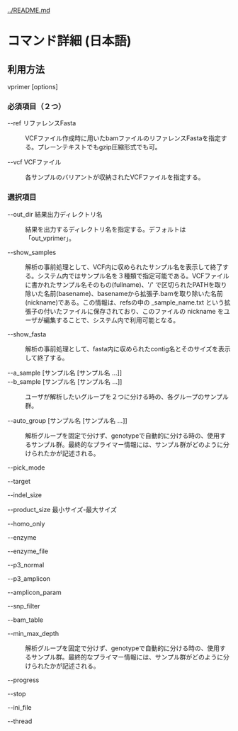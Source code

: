 [../README.md](../README.md)

# コマンド詳細 (日本語)

## 利用方法

vprimer [options]

### 必須項目（２つ）

<dl>
<dt>
--ref リファレンスFasta
</dt>
<dd>
<p><p>
VCFファイル作成時に用いたbamファイルのリファレンスFastaを指定する。プレーンテキストでもgzip圧縮形式でも可。
</p></p>
</dd>
</dl>



<dl>
<dt>
--vcf VCFファイル
</dt>
<dd>
<p><p>
各サンプルのバリアントが収納されたVCFファイルを指定する。
</p></p>
</dd>
</dl>


### 選択項目

<dl>
<dt>
--out_dir 結果出力ディレクトリ名
</dt>
<dd>
<p><p>
結果を出力するディレクトリ名を指定する。デフォルトは「out_vprimer」。
</p></p>
</dd>
</dl>



<dl>
<dt>
--show_samples
</dt>
<dd>
<p><p>
解析の事前処理として、VCF内に収められたサンプル名を表示して終了する。システム内ではサンプル名を３種類で指定可能である。VCFファイルに書かれたサンプル名そのもの(fullname)、'/' で区切られたPATHを取り除いた名前(basename)、basenameから拡張子.bamを取り除いた名前(nickname)である。この情報は、refsの中の _sample_name.txt という拡張子の付いたファイルに保存されており、このファイルの nickname をユーザが編集することで、システム内で利用可能となる。
</p></p>
</dd>
</dl>



<dl>
<dt>
--show_fasta
</dt>
<dd>
<p><p>
解析の事前処理として、fasta内に収められたcontig名とそのサイズを表示して終了する。
</p></p>
</dd>
</dl>



<dl>
<dt>
--a_sample [サンプル名 [サンプル名 ...]]<br>
--b_sample [サンプル名 [サンプル名 ...]]
</dt>
<dd>
<p><p>
ユーザが解析したいグループを２つに分ける時の、各グループのサンプル群。
</p></p>
</dd>
</dl>



<dl>
<dt>
--auto_group [サンプル名 [サンプル名 ...]]
</dt>
<dd>
<p><p>
解析グループを固定で分けず、genotypeで自動的に分ける時の、使用するサンプル群。最終的なプライマー情報には、サンプル群がどのように分けられたかが記述される。
</p></p>
</dd>
</dl>


<!-- ここからしたがまだ -->

<dl>
<dt>
--pick_mode
</dt>
<dd>
<p><p>

</p></p>
</dd>
</dl>



<dl>
<dt>
--target
</dt>
<dd>
<p><p>

</p></p>
</dd>
</dl>



<dl>
<dt>
--indel_size
</dt>
<dd>
<p><p>

</p></p>
</dd>
</dl>



<dl>
<dt>
--product_size 最小サイズ-最大サイズ
</dt>
<dd>
<p><p>

</p></p>
</dd>
</dl>



<dl>
<dt>
--homo_only
</dt>
<dd>
<p><p>

</p></p>
</dd>
</dl>



<dl>
<dt>
--enzyme
</dt>
<dd>
<p><p>

</p></p>
</dd>
</dl>



<dl>
<dt>
--enzyme_file
</dt>
<dd>
<p><p>

</p></p>
</dd>
</dl>



<dl>
<dt>
--p3_normal
</dt>
<dd>
<p><p>

</p></p>
</dd>
</dl>



<dl>
<dt>
--p3_amplicon
</dt>
<dd>
<p><p>

</p></p>
</dd>
</dl>



<dl>
<dt>
--amplicon_param
</dt>
<dd>
<p><p>

</p></p>
</dd>
</dl>



<dl>
<dt>
--snp_filter
</dt>
<dd>
<p><p>

</p></p>
</dd>
</dl>



<dl>
<dt>
--bam_table
</dt>
<dd>
<p><p>

</p></p>
</dd>
</dl>



<dl>
<dt>
--min_max_depth
</dt>
<dd>
<p><p>
解析グループを固定で分けず、genotypeで自動的に分ける時の、使用するサンプル群。最終的なプライマー情報には、サンプル群がどのように分けられたかが記述される。
</p></p>

</dd>
</dl>



<dl>
<dt>
--progress
</dt>
<dd>
<p><p>

</p></p>
</dd>
</dl>



<dl>
<dt>
--stop
</dt>
<dd>
<p><p>

</p></p>
</dd>
</dl>



<dl>
<dt>
--ini_file
</dt>
<dd>
<p><p>

</p></p>
</dd>
</dl>



<dl>
<dt>
--thread
</dt>
<dd>
<p><p>

</p></p>
</dd>
</dl>



